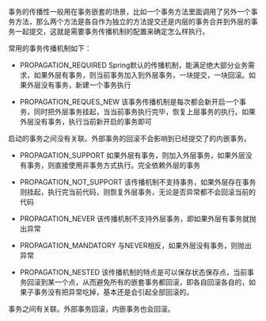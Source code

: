 事务的传播性一般用在事务嵌套的场景，比如一个事务方法里面调用了另外一个事务方法，那么两个方法是各自作为独立的方法提交还是内层的事务合并到外层的事务一起提交，这就是需要事务传播机制的配置来确定怎么样执行。

常用的事务传播机制如下：

- PROPAGATION_REQUIRED
Spring默认的传播机制，能满足绝大部分业务需求，如果外层有事务，则当前事务加入到外层事务，一块提交，一块回滚。如果外层没有事务，新建一个事务执行

- PROPAGATION_REQUES_NEW
该事务传播机制是每次都会新开启一个事务，同时把外层事务挂起，当当前事务执行完毕，恢复上层事务的执行。如果外层没有事务，执行当前新开启的事务即可

启动的事务之间没有关联。外部事务的回滚不会影响到已经提交了的内嵌事务。

- PROPAGATION_SUPPORT
如果外层有事务，则加入外层事务，如果外层没有事务，则直接使用非事务方式执行。完全依赖外层的事务

- PROPAGATION_NOT_SUPPORT
该传播机制不支持事务，如果外层存在事务则挂起，执行完当前代码，则恢复外层事务，无论是否异常都不会回滚当前的代码

- PROPAGATION_NEVER
该传播机制不支持外层事务，即如果外层有事务就抛出异常

- PROPAGATION_MANDATORY
与NEVER相反，如果外层没有事务，则抛出异常

- PROPAGATION_NESTED
该传播机制的特点是可以保存状态保存点，当前事务回滚到某一个点，从而避免所有的嵌套事务都回滚，即各自回滚各自的，如果子事务没有把异常吃掉，基本还是会引起全部回滚的。

事务之间有关联。外部事务回滚，内嵌事务也会回滚。
